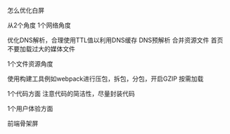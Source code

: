 怎么优化白屏

从2个角度 
1个网络角度

优化DNS解析，合理使用TTL值以利用DNS缓存
DNS预解析
合并资源文件
首页不要加载过大的媒体文件

1个文件资源角度

使用构建工具例如webpack进行压包，拆包，分包，开启GZIP
按需加载

1个代码方面
注意代码的简洁性，尽量封装代码

1个用户体验方面

前端骨架屏
